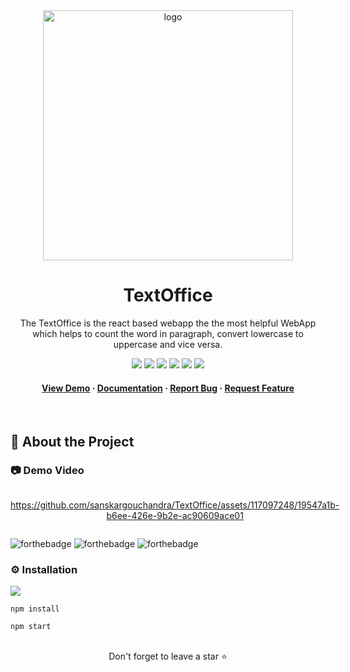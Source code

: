 <div align="center">


  <img src="https://pngimg.com/uploads/amazon/amazon_PNG25.png" width='400' alt="logo" />
  
  # TextOffice
  
  <p>
The TextOffice is the react based webapp the the most helpful WebApp which helps to count the word in paragraph, convert lowercase to uppercase and vice versa.
  </p>
  
  
<!-- Badges -->

<a href="https://amazon-sclone.vercel.app" target="_blank">![](https://img.shields.io/website-up-down-green-red/http/monip.org.svg)</a>
![](https://img.shields.io/badge/Maintained-Yes-indigo)
![](https://img.shields.io/github/forks/SashenJayathilaka/AMAZON-Clone.svg)
![](https://img.shields.io/github/stars/SashenJayathilaka/AMAZON-Clone.svg)
![](https://img.shields.io/github/issues/SashenJayathilaka/AMAZON-Clone)
![](https://img.shields.io/github/last-commit/SashenJayathilaka/AMAZON-Clone)

<h4>
    <a href="https://clone-dd86d.web.app">View Demo</a>
  <span> · </span>
    <a href="https://github.com/SashenJayathilaka/AMAZON-Clone/blob/master/README.md">Documentation</a>
  <span> · </span>
    <a href="https://github.com/SashenJayathilaka/AMAZON-Clone/issues">Report Bug</a>
  <span> · </span>
    <a href="https://github.com/SashenJayathilaka/AMAZON-Clone/issues">Request Feature</a>
  </h4>
</div>

<br />


<!-- About the Project -->

## :star2: About the Project

<!-- Screenshots -->

### :camera: Demo Video

<div style="display: flex" align="center"><br>


https://github.com/sanskargouchandra/TextOffice/assets/117097248/19547a1b-b6ee-426e-9b2e-ac90609ace01


</div>

![forthebadge](https://forthebadge.com/images/badges/built-with-love.svg)
![forthebadge](https://forthebadge.com/images/badges/for-you.svg)
![forthebadge](https://forthebadge.com/images/badges/powered-by-coffee.svg)


### :gear: Installation

![](https://img.shields.io/badge/React-20232A?style=for-the-badge&logo=react&logoColor=61DAFB)

```
npm install
```

```
npm start
```



<br />

<div align="center">Don't forget to leave a star ⭐️</div>
